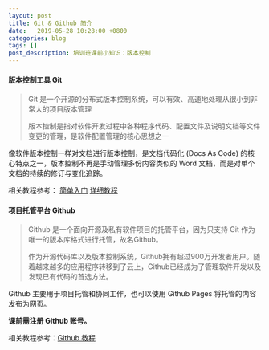 ```yaml
---
layout: post
title: Git & Github 简介
date:   2019-05-28 10:28:00 +0800
categories: blog
tags: []
post_description: 培训班课前小知识：版本控制
---
```



#### 版本控制工具 Git

> Git 是一个开源的分布式版本控制系统，可以有效、高速地处理从很小到非常大的项目版本管理  
>   
> 版本控制是指对软件开发过程中各种程序代码、配置文件及说明文档等文件变更的管理，是软件配置管理的核心思想之一

像软件版本控制一样对文档进行版本控制，是文档代码化 (Docs As Code) 的核心特点之一，版本控制不再是手动管理多份内容类似的 Word 文档，而是对单个文档的持续的修订与变化追踪。  

相关教程参考：
<a class="post" href="https://www.lynda.com/Git-tutorials/Up-Running-Git-GitHub/409275-2.html">简单入门</a>
<a class="post" href="https://www.liaoxuefeng.com/wiki/896043488029600"> 详细教程</a>

#### 项目托管平台 Github

> Github 是一个面向开源及私有软件项目的托管平台，因为只支持 Git 作为唯一的版本库格式进行托管，故名Github。  
>   
> 作为开源代码库以及版本控制系统，Github拥有超过900万开发者用户。随着越来越多的应用程序转移到了云上，Github已经成为了管理软件开发以及发现已有代码的首选方法。 

Github 主要用于项目托管和协同工作，也可以使用 Github Pages 将托管的内容发布为网页。  
  
**课前需注册 Github 账号。**

相关教程参考：<a class="post" href="https://www.runoob.com/w3cnote/git-guide.html">Github 教程</a>